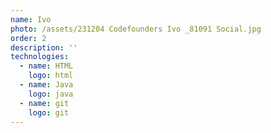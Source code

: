 ```yaml
---
name: Ivo
photo: /assets/231204 Codefounders Ivo _81091 Social.jpg
order: 2
description: ''
technologies:
  - name: HTML
    logo: html
  - name: Java
    logo: java
  - name: git
    logo: git
---
```








